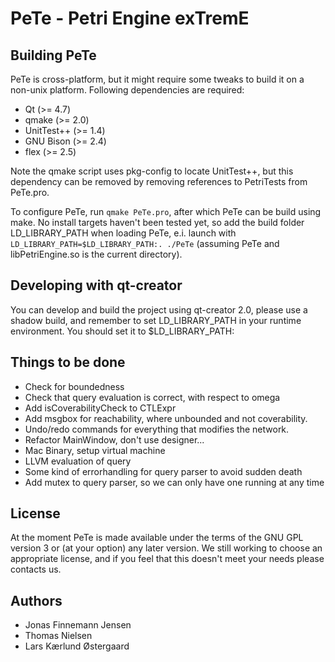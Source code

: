 PeTe - Petri Engine exTremE
===========================

Building PeTe
-------------
PeTe is cross-platform, but it might require some tweaks to build it on a
non-unix platform. Following dependencies are required:

  * Qt (>= 4.7)
  * qmake (>= 2.0)
  * UnitTest++ (>= 1.4)
  * GNU Bison (>= 2.4)
  * flex (>= 2.5)

Note the qmake script uses pkg-config to locate UnitTest++, but this dependency
can be removed by removing references to PetriTests from PeTe.pro.

To configure PeTe, run `qmake PeTe.pro`, after which PeTe can be build using make.
No install targets haven't been tested yet, so add the build folder LD_LIBRARY_PATH
when loading PeTe, e.i. launch with `LD_LIBRARY_PATH=$LD_LIBRARY_PATH:. ./PeTe`
(assuming PeTe and libPetriEngine.so is the current directory).

Developing with qt-creator
--------------------------
You can develop and build the project using qt-creator 2.0, please use a
shadow build, and remember to set LD_LIBRARY_PATH in your runtime environment.
You should set it to $LD_LIBRARY_PATH:<path-to-your-shadow-build>

Things to be done
-----------------
  * Check for boundedness
  * Check that query evaluation is correct, with respect to omega
  * Add isCoverabilityCheck to CTLExpr
  * Add msgbox for reachability, where unbounded and not coverability.
  * Undo/redo commands for everything that modifies the network.
  * Refactor MainWindow, don't use designer...
  * Mac Binary, setup virtual machine
  * LLVM evaluation of query
  * Some kind of errorhandling for query parser to avoid sudden death
  * Add mutex to query parser, so we can only have one running at any time


License
-------
At the moment PeTe is made available under the terms of the GNU GPL version 3 or (at your option) any later version. We still working to choose an appropriate license, and if you feel that this doesn't meet your needs please contacts us.

Authors
-------
  * Jonas Finnemann Jensen
  * Thomas Nielsen
  * Lars Kærlund Østergaard

